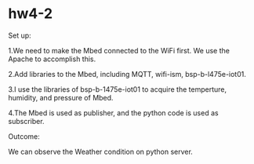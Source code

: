 # hw4-2
Set up:

1.We need to make the Mbed connected to the WiFi first. We use the Apache to accomplish this.

2.Add libraries to the Mbed, including MQTT, wifi-ism, bsp-b-l475e-iot01.

3.I use the libraries of bsp-b-1475e-iot01 to acquire the temperture, humidity, and pressure of Mbed.

4.The Mbed is used as publisher, and the python code is used as subscriber.

Outcome:

 We can observe the Weather condition on python server.
